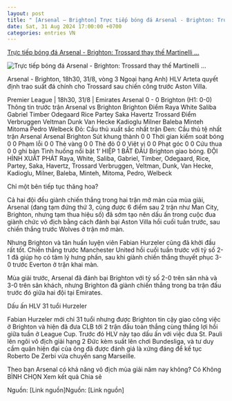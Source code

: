 ```yaml
---
layout: post
title: " [Arsenal – Brighton] Trực tiếp bóng đá Arsenal - Brighton: Trossard thay thế Martinelli ..."
date: Sat, 31 Aug 2024 17:00:00 +0700
categories: entries VN
---
```

[Trực tiếp bóng đá Arsenal - Brighton: Trossard thay thế Martinelli ...](https://www.24h.com.vn/bong-da/truc-tiep-bong-da-arsenal-brighton-dua-ngoi-dau-bang-xep-hang-ngoai-hang-anh-c48a1598438.html)

![Trực tiếp bóng đá Arsenal - Brighton: Trossard thay thế Martinelli ...](https://cdn.24h.com.vn/upload/3-2024/images/2024-08-31/hq7200495-1725038781-278-width740height495-auto-crop-watermark.jpg)

Arsenal - Brighton, 18h30, 31/8, vòng 3 Ngoại hạng Anh) HLV Arteta quyết định trao suất đá chính cho Trossard sau chiến công trước Aston Villa.

Premier League | 18h30, 31/8 | Emirates Arsenal 0 - 0 Brighton (H1: 0-0) Thông tin trước trận Arsenal vs Brighton Brighton Điểm Raya White Saliba Gabriel Timber Odegaard Rice Partey Saka Havertz Trossard Điểm Verbruggen Veltman Dunk Van Hecke Kadioglu Milner Baleba Minteh Mitoma Pedro Welbeck Đỏ: Cầu thủ xuất sắc nhất trận Đen: Cầu thủ tệ nhất trận Arsenal Arsenal Brighton Sút khung thành 0 0 Thời gian kiểm soát bóng 0 0 Phạm lỗi 0 0 Thẻ vàng 0 0 Thẻ đỏ 0 0 Việt vị 0 0 Phạt góc 0 0 Cứu thua 0 0 ghi bàn Tình huống nổi bật 1’ HIỆP 1 BẮT ĐẦU Brighton giao bóng. ĐỘI HÌNH XUẤT PHÁT Raya, White, Saliba, Gabriel, Timber, Odegaard, Rice, Partey, Saka, Havertz, Trossard Verbruggen, Veltman, Dunk, Van Hecke, Kadioglu, Milner, Baleba, Minteh, Mitoma, Pedro, Welbeck

Chỉ một bên tiếp tục thăng hoa?

Cả hai đội đều giành chiến thắng trong hai trận mở màn của mùa giải, Arsenal (đang tạm đứng thứ 3, cùng được 6 điểm sau 2 trận như Man City, Brighton, nhưng tạm thua hiệu số) đã sớm tạo nên dấu ấn trong cuộc đua giành chức vô địch bằng cách đánh bại Aston Villa hồi cuối tuần trước, sau chiến thắng trước Wolves ở trận mở màn.

Nhưng Brighton và tân huấn luyện viên Fabian Hurzeler cũng đã khởi đầu rất tốt. Chiến thắng trước Manchester United hồi cuối tuần trước với tỷ số 2-1 đã giúp họ có tâm lý hưng phấn, sau khi giành chiến thắng thuyết phục 3-0 trước Everton ở trận khai màn.

Mùa giải trước, Arsenal đã đánh bại Brighton với tỷ số 2-0 trên sân nhà và 3-0 trên sân khách, nhưng Brighton đã giành chiến thắng trong ba trận đấu trước đó giữa hai đội tại Emirates.

Dấu ấn HLV 31 tuổi Hurzeler

Fabian Hurzeler mới chỉ 31 tuổi nhưng được Brighton tin cậy giao công việc ở Brighton và hiện đã đưa CLB tới 2 trận đầu toàn thắng cùng thắng lợi hồi giữa tuần ở League Cup. Trước đó HLV này tạo dấu ấn với việc đưa St. Pauli lên ngôi vô địch giải hạng 2 Đức kèm suất lên chơi Bundesliga, và tư duy cầm quân hiện đại của ông đã được đánh giá là xứng đáng để kế tục Roberto De Zerbi vừa chuyển sang Marseille.

Theo bạn Arsenal có khả năng vô địch mùa giải năm nay không? Có Không BÌNH CHỌN Xem kết quả Chia sẻ

Nguồn: [Link nguồn]Nguồn: [Link nguồn]

